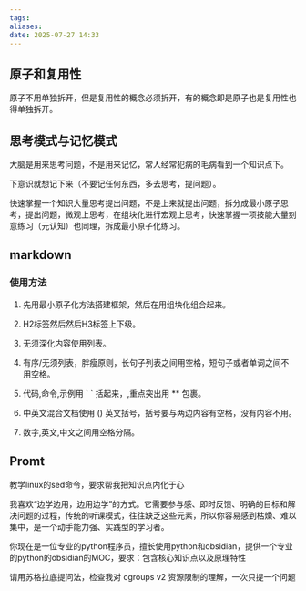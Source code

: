 ```yaml
---
tags: 
aliases: 
date: 2025-07-27 14:33
---
```

## 原子和复用性

原子不用单独拆开，但是复用性的概念必须拆开，有的概念即是原子也是复用性也得单独拆开。

## 思考模式与记忆模式

大脑是用来思考问题，不是用来记忆，常人经常犯病的毛病看到一个知识点下。

下意识就想记下来（不要记任何东西，多去思考，提问题）。

快速掌握一个知识大量思考提出问题，不是上来就提出问题，拆分成最小原子思考，提出问题，微观上思考，在组块化进行宏观上思考，快速掌握一项技能大量刻意练习（元认知）也同理，拆成最小原子化练习。



## markdown

### 使用方法

1. 先用最小原子化方法搭建框架，然后在用组块化组合起来。

2. H2标签然后然后H3标签上下级。

3. 无须深化内容使用列表。

4. 有序/无须列表，胖瘦原则，长句子列表之间用空格，短句子或者单词之间不用空格。

5. 代码,命令,示例用 \` \` 括起来，,重点突出用 \*\* 包裹。

6. 中英文混合文档使用 () 英文括号，括号要与两边内容有空格，没有内容不用。

7. 数字,英文,中文之间用空格分隔。


## Promt

教学linux的sed命令，要求帮我把知识点内化于心

我喜欢“边学边用，边用边学”的方式。它需要参与感、即时反馈、明确的目标和解决问题的过程，传统的听课模式，往往缺乏这些元素，所以你容易感到枯燥、难以集中，是一个动手能力强、实践型的学习者。

你现在是一位专业的python程序员，擅长使用python和obsidian，提供一个专业的python的obsidian的MOC，要求：包含核心知识点以及原理特性

请用苏格拉底提问法，检查我对 cgroups v2 资源限制的理解，一次只提一个问题